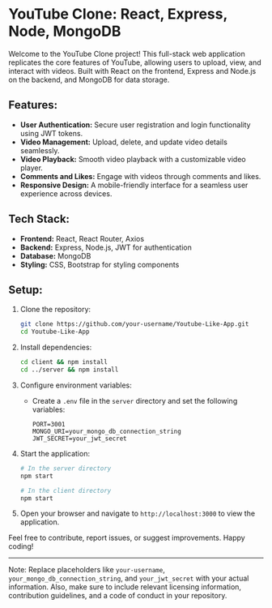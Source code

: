 
# YouTube Clone: React, Express, Node, MongoDB

Welcome to the YouTube Clone project! This full-stack web application replicates the core features of YouTube, allowing users to upload, view, and interact with videos. Built with React on the frontend, Express and Node.js on the backend, and MongoDB for data storage.

## Features:

- **User Authentication:** Secure user registration and login functionality using JWT tokens.
- **Video Management:** Upload, delete, and update video details seamlessly.
- **Video Playback:** Smooth video playback with a customizable video player.
- **Comments and Likes:** Engage with videos through comments and likes.
- **Responsive Design:** A mobile-friendly interface for a seamless user experience across devices.

## Tech Stack:

- **Frontend:** React, React Router, Axios
- **Backend:** Express, Node.js, JWT for authentication
- **Database:** MongoDB
- **Styling:** CSS, Bootstrap for styling components

## Setup:

1. Clone the repository:

   ```bash
   git clone https://github.com/your-username/Youtube-Like-App.git
   cd Youtube-Like-App
   ```

2. Install dependencies:

   ```bash
   cd client && npm install
   cd ../server && npm install
   ```

3. Configure environment variables:

   - Create a `.env` file in the `server` directory and set the following variables:

     ```
     PORT=3001
     MONGO_URI=your_mongo_db_connection_string
     JWT_SECRET=your_jwt_secret
     ```

4. Start the application:

   ```bash
   # In the server directory
   npm start

   # In the client directory
   npm start
   ```

5. Open your browser and navigate to `http://localhost:3000` to view the application.

Feel free to contribute, report issues, or suggest improvements. Happy coding!

---

Note: Replace placeholders like `your-username`, `your_mongo_db_connection_string`, and `your_jwt_secret` with your actual information. Also, make sure to include relevant licensing information, contribution guidelines, and a code of conduct in your repository.
